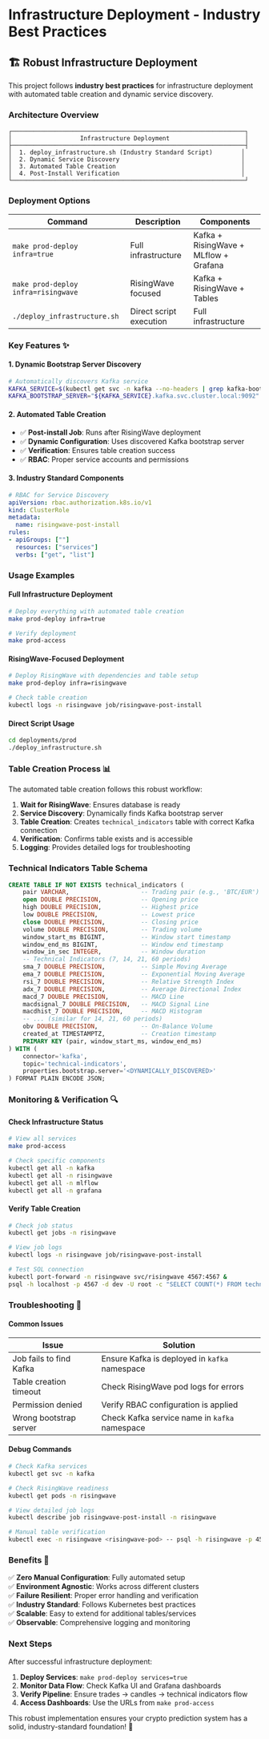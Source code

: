 # Infrastructure Deployment - Industry Best Practices

## 🏗️ **Robust Infrastructure Deployment**

This project follows **industry best practices** for infrastructure deployment with automated table creation and dynamic service discovery.

### **Architecture Overview**

```
┌─────────────────────────────────────────────────────────────────┐
│                   Infrastructure Deployment                     │
├─────────────────────────────────────────────────────────────────┤
│  1. deploy_infrastructure.sh (Industry Standard Script)        │
│  2. Dynamic Service Discovery                                  │
│  3. Automated Table Creation                                   │
│  4. Post-Install Verification                                  │
└─────────────────────────────────────────────────────────────────┘
```

### **Deployment Options**

| Command | Description | Components |
|---------|-------------|------------|
| `make prod-deploy infra=true` | Full infrastructure | Kafka + RisingWave + MLflow + Grafana |
| `make prod-deploy infra=risingwave` | RisingWave focused | Kafka + RisingWave + Tables |
| `./deploy_infrastructure.sh` | Direct script execution | Full infrastructure |

### **Key Features** ✨

#### **1. Dynamic Bootstrap Server Discovery**
```bash
# Automatically discovers Kafka service
KAFKA_SERVICE=$(kubectl get svc -n kafka --no-headers | grep kafka-bootstrap | head -1 | awk '{print $1}')
KAFKA_BOOTSTRAP_SERVER="${KAFKA_SERVICE}.kafka.svc.cluster.local:9092"
```

#### **2. Automated Table Creation**
- ✅ **Post-install Job**: Runs after RisingWave deployment
- ✅ **Dynamic Configuration**: Uses discovered Kafka bootstrap server
- ✅ **Verification**: Ensures table creation success
- ✅ **RBAC**: Proper service accounts and permissions

#### **3. Industry Standard Components**
```yaml
# RBAC for Service Discovery
apiVersion: rbac.authorization.k8s.io/v1
kind: ClusterRole
metadata:
  name: risingwave-post-install
rules:
- apiGroups: [""]
  resources: ["services"]
  verbs: ["get", "list"]
```

### **Usage Examples**

#### **Full Infrastructure Deployment**
```bash
# Deploy everything with automated table creation
make prod-deploy infra=true

# Verify deployment
make prod-access
```

#### **RisingWave-Focused Deployment**
```bash
# Deploy RisingWave with dependencies and table setup
make prod-deploy infra=risingwave

# Check table creation
kubectl logs -n risingwave job/risingwave-post-install
```

#### **Direct Script Usage**
```bash
cd deployments/prod
./deploy_infrastructure.sh
```

### **Table Creation Process** 📊

The automated table creation follows this robust workflow:

1. **Wait for RisingWave**: Ensures database is ready
2. **Service Discovery**: Dynamically finds Kafka bootstrap server
3. **Table Creation**: Creates `technical_indicators` table with correct Kafka connection
4. **Verification**: Confirms table exists and is accessible
5. **Logging**: Provides detailed logs for troubleshooting

### **Technical Indicators Table Schema**

```sql
CREATE TABLE IF NOT EXISTS technical_indicators (
    pair VARCHAR,                    -- Trading pair (e.g., 'BTC/EUR')
    open DOUBLE PRECISION,           -- Opening price
    high DOUBLE PRECISION,           -- Highest price
    low DOUBLE PRECISION,            -- Lowest price
    close DOUBLE PRECISION,          -- Closing price
    volume DOUBLE PRECISION,         -- Trading volume
    window_start_ms BIGINT,          -- Window start timestamp
    window_end_ms BIGINT,            -- Window end timestamp
    window_in_sec INTEGER,           -- Window duration
    -- Technical Indicators (7, 14, 21, 60 periods)
    sma_7 DOUBLE PRECISION,          -- Simple Moving Average
    ema_7 DOUBLE PRECISION,          -- Exponential Moving Average
    rsi_7 DOUBLE PRECISION,          -- Relative Strength Index
    adx_7 DOUBLE PRECISION,          -- Average Directional Index
    macd_7 DOUBLE PRECISION,         -- MACD Line
    macdsignal_7 DOUBLE PRECISION,   -- MACD Signal Line
    macdhist_7 DOUBLE PRECISION,     -- MACD Histogram
    -- ... (similar for 14, 21, 60 periods)
    obv DOUBLE PRECISION,            -- On-Balance Volume
    created_at TIMESTAMPTZ,          -- Creation timestamp
    PRIMARY KEY (pair, window_start_ms, window_end_ms)
) WITH (
    connector='kafka',
    topic='technical-indicators',
    properties.bootstrap.server='<DYNAMICALLY_DISCOVERED>'
) FORMAT PLAIN ENCODE JSON;
```

### **Monitoring & Verification** 🔍

#### **Check Infrastructure Status**
```bash
# View all services
make prod-access

# Check specific components
kubectl get all -n kafka
kubectl get all -n risingwave
kubectl get all -n mlflow
kubectl get all -n grafana
```

#### **Verify Table Creation**
```bash
# Check job status
kubectl get jobs -n risingwave

# View job logs
kubectl logs -n risingwave job/risingwave-post-install

# Test SQL connection
kubectl port-forward -n risingwave svc/risingwave 4567:4567 &
psql -h localhost -p 4567 -d dev -U root -c "SELECT COUNT(*) FROM technical_indicators;"
```

### **Troubleshooting** 🔧

#### **Common Issues**

| Issue | Solution |
|-------|----------|
| Job fails to find Kafka | Ensure Kafka is deployed in `kafka` namespace |
| Table creation timeout | Check RisingWave pod logs for errors |
| Permission denied | Verify RBAC configuration is applied |
| Wrong bootstrap server | Check Kafka service name in `kafka` namespace |

#### **Debug Commands**
```bash
# Check Kafka services
kubectl get svc -n kafka

# Check RisingWave readiness
kubectl get pods -n risingwave

# View detailed job logs
kubectl describe job risingwave-post-install -n risingwave

# Manual table verification
kubectl exec -n risingwave <risingwave-pod> -- psql -h risingwave -p 4567 -d dev -U root -c "\dt"
```

### **Benefits** 🚀

✅ **Zero Manual Configuration**: Fully automated setup  
✅ **Environment Agnostic**: Works across different clusters  
✅ **Failure Resilient**: Proper error handling and verification  
✅ **Industry Standard**: Follows Kubernetes best practices  
✅ **Scalable**: Easy to extend for additional tables/services  
✅ **Observable**: Comprehensive logging and monitoring  

### **Next Steps**

After successful infrastructure deployment:

1. **Deploy Services**: `make prod-deploy services=true`
2. **Monitor Data Flow**: Check Kafka UI and Grafana dashboards
3. **Verify Pipeline**: Ensure trades → candles → technical indicators flow
4. **Access Dashboards**: Use the URLs from `make prod-access`

This robust implementation ensures your crypto prediction system has a solid, industry-standard foundation! 🎯 